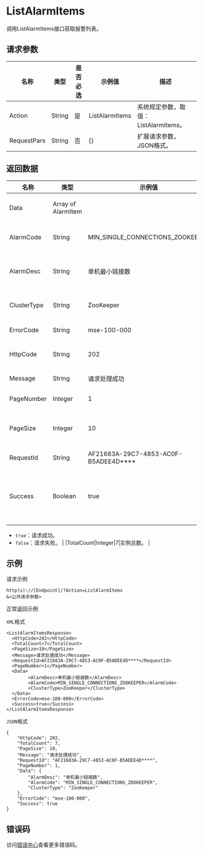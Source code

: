 # ListAlarmItems

调用ListAlarmItems接口获取报警列表。

## 请求参数

|名称|类型|是否必选|示例值|描述|
|--|--|----|---|--|
|Action|String|是|ListAlarmItems|系统规定参数，取值：ListAlarmItems。 |
|RequestPars|String|否|\{\}|扩展请求参数，JSON格式。 |

## 返回数据

|名称|类型|示例值|描述|
|--|--|---|--|
|Data|Array of AlarmItem| |数据概览。 |
|AlarmCode|String|MIN\_SINGLE\_CONNECTIONS\_ZOOKEEPER|报警响应码。 |
|AlarmDesc|String|单机最小链接数|报警规则描述。 |
|ClusterType|String|ZooKeeper|集群类型。 |
|ErrorCode|String|mse-100-000|错误码。 |
|HttpCode|String|202|HTTP状态码。 |
|Message|String|请求处理成功|信息。 |
|PageNumber|Integer|1|页码。 |
|PageSize|Integer|10|每页展示实例数。 |
|RequestId|String|AF21683A-29C7-4853-AC0F-B5ADEE4D\*\*\*\*|请求ID。 |
|Success|Boolean|true|请求结果，取值如下：

 -   `true`：请求成功。
-   `false`：请求失败。 |
|TotalCount|Integer|7|实例总数。 |

## 示例

请求示例

```
http(s)://[Endpoint]/?Action=ListAlarmItems
&<公共请求参数>
```

正常返回示例

`XML`格式

```
<ListAlarmItemsResponse>
  <HttpCode>202</HttpCode>
  <TotalCount>7</TotalCount>
  <PageSize>10</PageSize>
  <Message>请求处理成功</Message>
  <RequestId>AF21683A-29C7-4853-AC0F-B5ADEE4D****</RequestId>
  <PageNumber>1</PageNumber>
  <Data>
        <AlarmDesc>单机最小链接数</AlarmDesc>
        <AlarmCode>MIN_SINGLE_CONNECTIONS_ZOOKEEPER</AlarmCode>
        <ClusterType>ZooKeeper</ClusterType>
  </Data>
  <ErrorCode>mse-100-000</ErrorCode>
  <Success>true</Success>
</ListAlarmItemsResponse>
```

`JSON`格式

```
{
    "HttpCode": 202,
    "TotalCount": 7,
    "PageSize": 10,
    "Message": "请求处理成功",
    "RequestId": "AF21683A-29C7-4853-AC0F-B5ADEE4D****",
    "PageNumber": 1,
    "Data": {
        "AlarmDesc": "单机最小链接数",
        "AlarmCode": "MIN_SINGLE_CONNECTIONS_ZOOKEEPER",
        "ClusterType": "ZooKeeper"
    },
    "ErrorCode": "mse-100-000",
    "Success": true
}
```

## 错误码

访问[错误中心](https://error-center.aliyun.com/status/product/mse)查看更多错误码。

